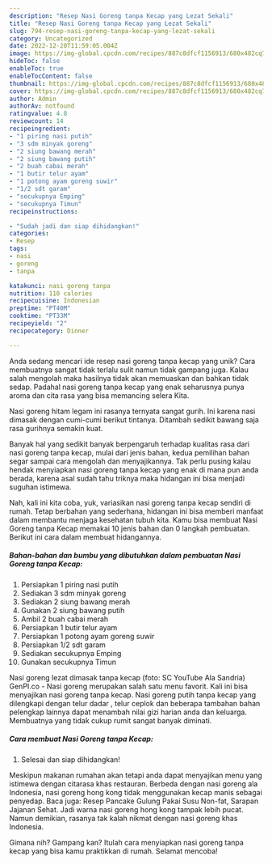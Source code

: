 ```yaml
---
description: "Resep Nasi Goreng tanpa Kecap yang Lezat Sekali"
title: "Resep Nasi Goreng tanpa Kecap yang Lezat Sekali"
slug: 794-resep-nasi-goreng-tanpa-kecap-yang-lezat-sekali
category: Uncategorized
date: 2022-12-20T11:59:05.004Z
image: https://img-global.cpcdn.com/recipes/887c8dfcf1156913/680x482cq70/nasi-goreng-tanpa-kecap-foto-resep-utama.jpg
hideToc: false
enableToc: true
enableTocContent: false
thumbnail: https://img-global.cpcdn.com/recipes/887c8dfcf1156913/680x482cq70/nasi-goreng-tanpa-kecap-foto-resep-utama.jpg
cover: https://img-global.cpcdn.com/recipes/887c8dfcf1156913/680x482cq70/nasi-goreng-tanpa-kecap-foto-resep-utama.jpg
author: Admin
authorAv: notfound
ratingvalue: 4.8
reviewcount: 14
recipeingredient:
- "1 piring nasi putih"
- "3 sdm minyak goreng"
- "2 siung bawang merah"
- "2 siung bawang putih"
- "2 buah cabai merah"
- "1 butir telur ayam"
- "1 potong ayam goreng suwir"
- "1/2 sdt garam"
- "secukupnya Emping"
- "secukupnya Timun"
recipeinstructions:

- "Sudah jadi dan siap dihidangkan!"
categories:
- Resep
tags:
- nasi
- goreng
- tanpa

katakunci: nasi goreng tanpa 
nutrition: 110 calories
recipecuisine: Indonesian
preptime: "PT40M"
cooktime: "PT33M"
recipeyield: "2"
recipecategory: Dinner

---
```





Anda sedang mencari ide resep nasi goreng tanpa kecap yang unik? Cara membuatnya sangat tidak terlalu sulit namun tidak gampang juga. Kalau salah mengolah maka hasilnya tidak akan memuaskan dan bahkan tidak sedap. Padahal nasi goreng tanpa kecap yang enak seharusnya punya aroma dan cita rasa yang bisa memancing selera Kita.





Nasi goreng hitam legam ini rasanya ternyata sangat gurih. Ini karena nasi dimasak dengan cumi-cumi berikut tintanya. Ditambah sedikit bawang saja rasa gurihnya semakin kuat.

Banyak hal yang sedikit banyak berpengaruh terhadap kualitas rasa dari nasi goreng tanpa kecap, mulai dari jenis bahan, kedua pemilihan bahan segar sampai cara mengolah dan menyajikannya. Tak perlu pusing kalau hendak menyiapkan nasi goreng tanpa kecap yang enak di mana pun anda berada, karena asal sudah tahu triknya maka hidangan ini bisa menjadi suguhan istimewa.






Nah, kali ini kita coba, yuk, variasikan nasi goreng tanpa kecap sendiri di rumah. Tetap berbahan yang sederhana, hidangan ini bisa memberi manfaat dalam membantu menjaga kesehatan tubuh kita. Kamu bisa membuat Nasi Goreng tanpa Kecap memakai 10 jenis bahan dan 0 langkah pembuatan. Berikut ini cara dalam membuat hidangannya.

<!--inarticleads1-->

##### Bahan-bahan dan bumbu yang dibutuhkan dalam pembuatan Nasi Goreng tanpa Kecap:

1. Persiapkan 1 piring nasi putih
1. Sediakan 3 sdm minyak goreng
1. Sediakan 2 siung bawang merah
1. Gunakan 2 siung bawang putih
1. Ambil 2 buah cabai merah
1. Persiapkan 1 butir telur ayam
1. Persiapkan 1 potong ayam goreng suwir
1. Persiapkan 1/2 sdt garam
1. Sediakan secukupnya Emping
1. Gunakan secukupnya Timun


Nasi goreng lezat dimasak tanpa kecap (foto: SC YouTube Ala Sandria) GenPI.co - Nasi goreng merupakan salah satu menu favorit. Kali ini bisa menyajikan nasi goreng tanpa kecap. Nasi goreng putih tanpa kecap yang dilengkapi dengan telur dadar , telur ceplok dan beberapa tambahan bahan pelengkap lainnya dapat menambah nilai gizi harian anda dan keluarga. Membuatnya yang tidak cukup rumit sangat banyak diminati. 

<!--inarticleads2-->

##### Cara membuat Nasi Goreng tanpa Kecap:


1. Selesai dan siap dihidangkan!

Meskipun makanan rumahan akan tetapi anda dapat menyajikan menu yang istimewa dengan citarasa khas restauran. Berbeda dengan nasi goreng ala Indonesia, nasi goreng hong kong tidak menggunakan kecap manis sebagai penyedap. Baca juga: Resep Pancake Gulung Pakai Susu Non-fat, Sarapan Jajanan Sehat. Jadi warna nasi goreng hong kong tampak lebih pucat. Namun demikian, rasanya tak kalah nikmat dengan nasi goreng khas Indonesia. 

Gimana nih? Gampang kan? Itulah cara menyiapkan nasi goreng tanpa kecap yang bisa kamu praktikkan di rumah. Selamat mencoba!
